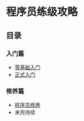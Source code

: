 # 程序员练级攻略
## 目录
### 入门篇
- [零基础入门](https://github.com/YrracOwl/How-to-be-a-pretty-awesome-coder/blob/master/%E9%9B%B6%E5%9F%BA%E7%A1%80%E5%85%A5%E9%97%A8.md)
- [正式入门](https://github.com/YrracOwl/How-to-be-a-pretty-awesome-coder/blob/master/%E6%AD%A3%E5%BC%8F%E5%85%A5%E9%97%A8.md)
### 修养篇
- [程序员修养](https://github.com/YrracOwl/How-to-be-a-pretty-awesome-coder/blob/master/%E7%A8%8B%E5%BA%8F%E5%91%98%E4%BF%AE%E5%85%BB.md)
- 未完待续